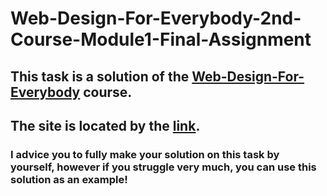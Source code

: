 # Web-Design-For-Everybody-2nd-Course-Module1-Final-Assignment
## This task is a solution of the [Web-Design-For-Everybody](https://www.coursera.org/learn/introcss/home/module/1) course.
## The site is located by the [link](https://infectedduck.github.io/Web-Design-For-Everybody-2nd-Course-Module1/).
### I advice you to fully make your solution on this task by yourself, however if you struggle very much, you can use this solution as an example!
